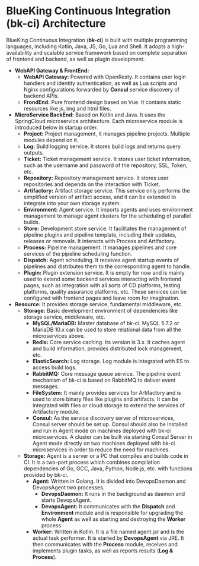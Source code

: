 # BlueKing Continuous Integration (bk-ci) Architecture

BlueKing Continuous Integration (**bk-ci**) is built with multiple programming languages, including Kotlin, Java, JS, Go, Lua and Shell. It adopts a high-availability and scalable service framework based on complete separation of frontend and backend, as well as plugin development.

- **WebAPI Gateway & FrontEnd:**
  - **WebAPI Gateway:** Powered with OpenResty. It contains user login handlers and identity authentication, as well as Lua scripts and Nginx configurations forwarded by **Consul** service discovery of backend APIs.
  - **FrondEnd:** Pure frontend design based on Vue. It contains static resources like js, img and html files.
- **MicroService BackEnd:** Based on Kotlin and Java. It uses the SpringCloud microservice architecture. Each microservice module is introduced below in startup order.
  - **Project:** Project management, It manages pipeline projects. Multiple modules depend on it.
  - **Log:** Build logging service. It stores build logs and returns query outputs.
  - **Ticket:** Ticket management service. It stores user ticket information, such as the username and password of the repository, SSL, Token, etc.
  - **Repository:** Repository management service. It stores user repositories and depends on the interaction with Ticket.
  - **Artifactory:** Artifact storage service. This service only performs the simplified version of artifact access, and it can be extended to integrate into your own storage system.
  - **Environment:** Agent service. It imports agents and uses environment management to manage agent clusters for the scheduling of parallel builds.
  - **Store:** Development store service. It facilitates the management of pipeline plugins and pipeline template, including their updates, releases or removals. It interacts with Process and Artifactory.
  - **Process:** Pipeline management. It manages pipelines and core services of the pipeline scheduling function.
  - **Dispatch:** Agent scheduling. It receives agent startup events of pipelines and distributes them to the corresponding agent to handle.
  - **Plugin:** Plugin extension service. It is empty for now and is mainly used to extend some backend services interacting with frontend pages, such as integration with all sorts of CD platforms, testing platforms, quality assurance platforms, etc. These services can be configured with frontend pages and leave room for imagination.
- **Resource:** It provides storage service, fundamental middleware, etc.
  - **Storage:** Basic development environment of dependencies like storage service, middleware, etc.
    - **MySQL/MariaDB:** Master database of bk-ci. MySQL 5.7.2 or MariaDB 10.x can be used to store relational data from all the microservices above.
    - **Redis:** Core service caching. Its version is 3.x. It caches agent and build information, provides distributed lock management, etc.
    - **ElasticSearch:** Log storage. Log module is integrated with ES to access build logs.
    - **RabbitMQ:** Core message queue service. The pipeline event mechanism of bk-ci is based on RabbitMQ to deliver event messages.
    - **FileSystem:** It mainly provides services for Artifactory and is used to store binary files like plugins and artifacts. It can be integrated with files or cloud storage to extend the services of Artifactory module.
    - **Consul:** As the service discovery server of microservices, Consul server should be set up. Consul should also be installed and run in Agent mode on machines deployed with bk-ci microservices. A cluster can be built via starting Consul Server in Agent mode directly on two machines deployed with bk-ci microservices in order to reduce the need for machines.
  - **Storage:** Agent is a server or a PC that compiles and builds code in CI. It is a two-part process which combines compilation dependencies of Go, GCC, Java, Python, Node.js, etc. with functions provided by bk-ci.
    - **Agent:** Written in Golang. It is divided into DevopsDaemon and DevopsAgent two processes.
      - **DevopsDaemon:** It runs in the background as daemon and starts DevopsAgent.
      - **DevopsAgent:** It communicates with the **Dispatch** and **Environment** module and is responsible for upgrading the whole **Agent** as well as starting and destroying the **Worker** process.
    - **Worker:** Written in Kotlin. It is a file named agent.jar and is the actual task performer. It is started by **DevopsAgent** via JRE. It then communicates with the **Process** module, receives and implements plugin tasks, as well as reports results  (**Log & Process**).
